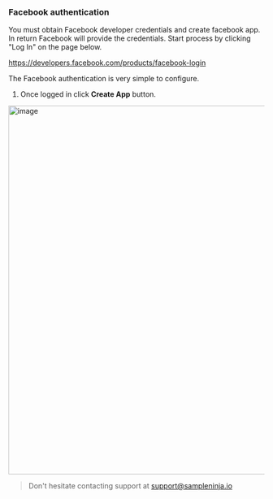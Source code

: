 ### Facebook authentication

You must obtain Facebook developer credentials and create facebook app. In return Facebook will provide the credentials. Start process by clicking "Log In" on the page below.

https://developers.facebook.com/products/facebook-login

The Facebook authentication is very simple to configure.

1) Once logged in click **Create App** button.

<img width="726" alt="image" src="https://github.com/juhasev/sample-ninja-help/assets/10157670/ddbc514d-ecfb-4881-ad6c-6498aec0efb7">

> Don't hesitate contacting support at support@sampleninja.io
